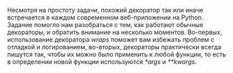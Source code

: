 Несмотря на простоту задачи, похожий декоратор так или иначе встречается в каждом современном веб-приложении на Python. Задание помогло нам разобраться с тем, как работают обычные декораторы, и обратить внимание на несколько моментов. Во-первых, использование декоратора *wraps* поможет вам избежать проблем с отладкой и логированием, во-вторых, декораторы практически всегда пишутся так, чтобы их можно было применить к любой функции, то есть в определении новой функции используются _\*args_ и _\*\*kwargs_.